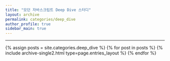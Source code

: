 ```yaml
---
title: "모던 자바스크립트 Deep Dive 스터디"
layout: archive
permalink: categories/deep_dive
author_profile: true
sidebar_main: true
---
```


<!-- 공백이 포함되어 있는 카테고리 이름의 경우 site.categories['a b c'] 이런식으로! -->

---

{% assign posts = site.categories.deep_dive %}
{% for post in posts %} {% include archive-single2.html type=page.entries_layout %} {% endfor %}
